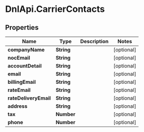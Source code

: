 # DnlApi.CarrierContacts

## Properties
Name | Type | Description | Notes
------------ | ------------- | ------------- | -------------
**companyName** | **String** |  | [optional] 
**nocEmail** | **String** |  | [optional] 
**accountDetail** | **String** |  | [optional] 
**email** | **String** |  | [optional] 
**billingEmail** | **String** |  | [optional] 
**rateEmail** | **String** |  | [optional] 
**rateDeliveryEmail** | **String** |  | [optional] 
**address** | **String** |  | [optional] 
**tax** | **Number** |  | [optional] 
**phone** | **Number** |  | [optional] 


